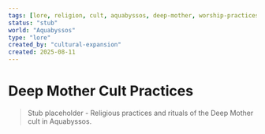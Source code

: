 ```yaml
---
tags: [lore, religion, cult, aquabyssos, deep-mother, worship-practices]
status: "stub"
world: "Aquabyssos"
type: "lore"
created_by: "cultural-expansion"
created: 2025-08-11
---
```


# Deep Mother Cult Practices

> Stub placeholder - Religious practices and rituals of the Deep Mother cult in Aquabyssos.